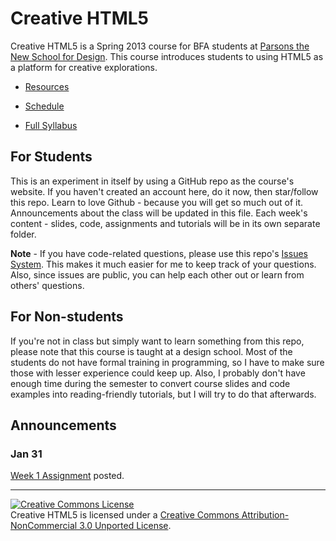 Creative HTML5
==============

Creative HTML5 is a Spring 2013 course for BFA students at [Parsons the New School for Design](http://www.newschool.edu/parsons/). This course introduces students to using HTML5 as a platform for creative explorations.

- [Resources](https://github.com/yyx990803/creative-html5/blob/master/RESOURCES.md)

- [Schedule](https://github.com/yyx990803/creative-html5/blob/master/SCHEDULE.md)

- <a href="https://docs.google.com/document/d/1LZ_fJCAgS8VPH1v8JwJzqTzpvikqe7M9Ijlz8Dshhlo/edit" target="_blank">Full Syllabus</a>

For Students
------------

This is an experiment in itself by using a GitHub repo as the course's website. If you haven't created an account here, do it now, then star/follow this repo. Learn to love Github - because you will get so much out of it. Announcements about the class will be updated in this file. Each week's content - slides, code, assignments and tutorials will be in its own separate folder.

**Note** - If you have code-related questions, please use this repo's [Issues System](https://github.com/yyx990803/creative-html5/issues?state=open). This makes it much easier for me to keep track of your questions. Also, since issues are public, you can help each other out or learn from others' questions.

For Non-students
----------------

If you're not in class but simply want to learn something from this repo, please note that this course is taught at a design school. Most of the students do not have formal training in programming, so I have to make sure those with lesser experience could keep up. Also, I probably don't have enough time during the semester to convert course slides and code examples into reading-friendly tutorials, but I will try to do that afterwards.

Announcements
-------------

### Jan 31

<a href="https://github.com/yyx990803/creative-html5/tree/master/week1" target="_blank">Week 1 Assignment</a> posted.

* * *

<a rel="license" href="http://creativecommons.org/licenses/by-nc/3.0/deed.en_US"><img alt="Creative Commons License" style="border-width:0" src="http://i.creativecommons.org/l/by-nc/3.0/88x31.png" /></a><br /><span xmlns:dct="http://purl.org/dc/terms/" property="dct:title">Creative HTML5</span> is licensed under a <a rel="license" href="http://creativecommons.org/licenses/by-nc/3.0/deed.en_US">Creative Commons Attribution-NonCommercial 3.0 Unported License</a>.
